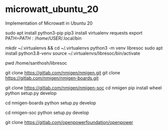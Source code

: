 # microwatt_ubuntu_20
Implementation of Microwatt in Ubuntu 20

sudo apt install python3-pip
pip3 install virtualenv requests
export PATH=$PATH:/home/$USER/.local/bin

mkdir ~/.virtualenvs && cd ~/.virtualenvs
python3 -m venv libresoc
sudo apt install python3.8-venv
source ~/.virtualenvs/libresoc/bin/activate

pwd
/home/santhosh/libresoc

git clone https://gitlab.com/nmigen/nmigen.git
git clone https://gitlab.com/nmigen/nmigen-boards.git

git clone https://gitlab.com/nmigen/nmigen-soc
cd nmigen
pip install wheel
python setup.py develop

cd nmigen-boards
python setup.py develop

cd nmigen-soc
python setup.py develop

git clone https://gitlab.com/openpowerfoundation/openpower


